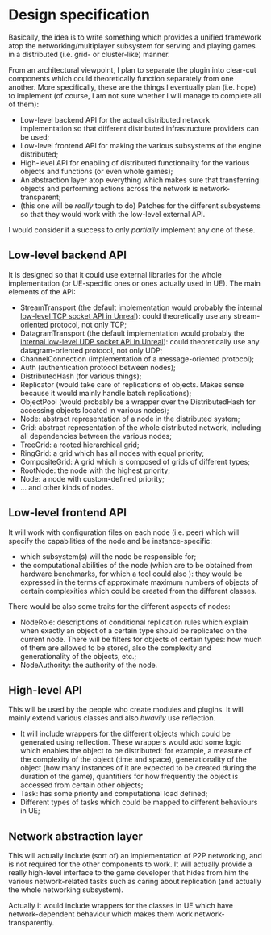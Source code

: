 # Design specification

Basically, the idea is to write something which provides a unified framework atop the networking/multiplayer subsystem for serving and playing games in a distributed (i.e. grid- or cluster-like) manner.

From an architectural viewpoint, I plan to separate the plugin into clear-cut components which could theoretically function separately from one another.
More specifically, these are the things I eventually plan (i.e. hope) to implement (of course, I am not sure whether I will manage to complete all of them):
* Low-level backend API for the actual distributed network implementation so that different distributed infrastructure providers can be used;
* Low-level frontend API for making the various subsystems of the engine distributed;
* High-level API for enabling of distributed functionality for the various objects and functions (or even whole games);
* An abstraction layer atop everything which makes sure that transferring objects and performing actions across the network is network-transparent;
* (this one will be *really* tough to do) Patches for the different subsystems so that they would work with the low-level external API.

I would consider it a success to only *partially* implement any one of these.

## Low-level backend API
It is designed so that it could use external libraries for the whole implementation (or UE-specific ones or ones actually used in UE).
The main elements of the API:
* StreamTransport (the default implementation would probably the [internal low-level TCP socket API in Unreal](https://wiki.unrealengine.com/TCP_Socket_Listener,_Receive_Binary_Data_From_an_IP/Port_Into_UE4,_%28Full_Code_Sample%29)):  could theoretically use any stream-oriented protocol, not only TCP;
* DatagramTransport (the default implementation would probably the [internal low-level UDP socket API in Unreal](https://wiki.unrealengine.com/UDP_Socket_Sender_Receiver_From_One_UE4_Instance_To_Another)):  could theoretically use any datagram-oriented protocol, not only UDP;
* ChannelConnection (implementation of a message-oriented protocol);
* Auth (authentication protocol between nodes);
* DistributedHash (for various things);
* Replicator (would take care of replications of objects.  Makes sense because it would mainly handle batch replications);
* ObjectPool (would probably be a wrapper over the DistributedHash for accessing objects located in various nodes);
* Node:  abstract representation of a node in the distributed system;
* Grid:  abstract representation of the whole distributed network, including all dependencies between the various nodes;
* TreeGrid:  a rooted hierarchical grid;
* RingGrid:  a grid which has all nodes with equal priority;
* CompositeGrid:  A grid which is composed of grids of different types;
* RootNode:  the node with the highest priority;
* Node:  a node with custom-defined priority;
* ... and other kinds of nodes.

## Low-level frontend API

It will work with configuration files on each node (i.e. peer) which will specify the capabilities of the node and be instance-specific:
* which subsystem(s) will the node be responsible for;
* the computational abilities of the node (which are to be obtained from hardware benchmarks, for which a tool could also  ):  they would be expressed in the terms of approximate maximum numbers of objects of certain complexities which could be created from the different classes.

There would be also some traits for the different aspects of nodes:

* NodeRole: descriptions of conditional replication rules which explain when exactly an object of a certain type should be replicated on the current node.  There will be filters for objects of certain types: how much of them are allowed to be stored, also the complexity and generationality of the objects, etc.;
* NodeAuthority: the authority of the node.

## High-level API

This will be used by the people who create modules and plugins.  It will mainly extend various classes and also *hwavily* use reflection.

* It will include wrappers for the different objects which could be generated using reflection.  These wrappers would add some logic which enables the object to be distributed: for example, a measure of the complexity of the object (time and space), generationality of the object (how many instances of it are expected to be created during the duration of the game), quantifiers for how frequently the object is accessed from certain other objects;
* Task:  has some priority and computational load defined;
* Different types of tasks which could be mapped to different behaviours in UE;

## Network abstraction layer

This will actually include (sort of) an implementation of P2P networking, and is not required for the other components to work.
It will actually provide a really high-level interface to the game developer that hides from him the various network-related tasks such as caring about replication (and actually the whole networking subsystem).

Actually it would include wrappers for the classes in UE which have network-dependent behaviour which makes them work network-transparently.